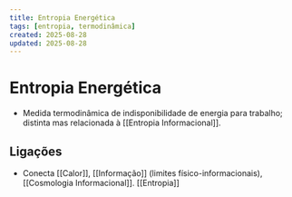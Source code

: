 ```yaml
---
title: Entropia Energética
tags: [entropia, termodinâmica]
created: 2025-08-28
updated: 2025-08-28
---
```

# Entropia Energética
- Medida termodinâmica de indisponibilidade de energia para trabalho; distinta mas relacionada à [[Entropia Informacional]].

## Ligações
- Conecta [[Calor]], [[Informação]] (limites físico-informacionais), [[Cosmologia Informacional]]. [[Entropia]]
